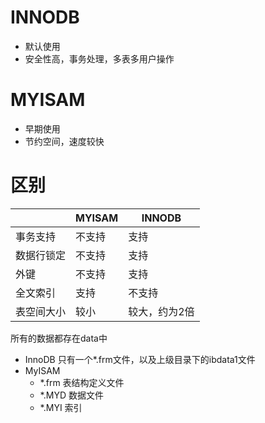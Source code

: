 # INNODB
- 默认使用
- 安全性高，事务处理，多表多用户操作

# MYISAM
- 早期使用
- 节约空间，速度较快

# 区别
|     |    MYISAM  |  INNODB |
| -- | ---| ---|
|事务支持|不支持|支持|
|数据行锁定|不支持|支持|
|外键|不支持|支持|
|全文索引|支持|不支持|
|表空间大小|较小|较大，约为2倍|物理空间
所有的数据都存在data中
- InnoDB 只有一个*.frm文件，以及上级目录下的ibdata1文件
- MyISAM 
    - *.frm 表结构定义文件
    - *.MYD 数据文件
    - *.MYI 索引

